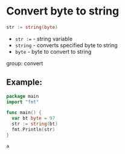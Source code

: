 # Convert byte to string

```go
str := string(byte)
```

- `str :=` - string variable
- `string` - converts specified byte to string
- `byte` - byte to convert to string

group: convert

## Example: 
```go
package main
import "fmt"

func main() {
  var bt byte = 97
  str := string(bt)
  fmt.Println(str)
}
```
```
a

```

